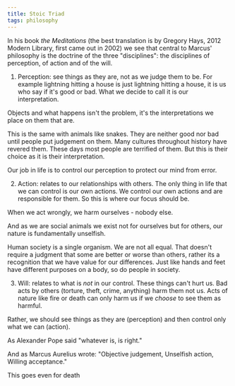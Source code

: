 ```yaml
---
title: Stoic Triad
tags: philosophy
---
```


In his book *the Meditations* (the best translation is by Gregory Hays, 2012 Modern Library, first came out in 2002) we see that central to Marcus' philosophy is the doctrine of the three "disciplines": the disciplines of perception, of action and of the will.

1. Perception: see things as they are, not as we judge them to be. For example lightning hitting a house is just lightning hitting a house, it is us who say if it's good or bad. What we decide to call it is our interpretation.

Objects and what happens isn't the problem, it's the interpretations we place on them that are.

This is the same with animals like snakes. They are neither good nor bad until people put judgement on them. Many cultures throughout history have revered them. These days most people are terrified of them. But this is their choice as it is their interpretation. 

Our job in life is to control our perception to protect our mind from error.

2. Action: relates to our relationships with others. The only thing in life that we can control is our own actions. We control our own actions and are responsible for them. So this is where our focus should be. 

When we act wrongly, we harm ourselves - nobody else.

And as we are social animals we exist not for ourselves but for others, our nature is fundamentally unselfish.

Human society is a single organism. We are not all equal. That doesn't require a judgment that some are better or worse than others, rather its a recognition that we have value for our differences. Just like hands and feet have different purposes on a body, so do people in society.

3. Will: relates to what is *not* in our control. These things can't hurt us. Bad acts by others (torture, theft, crime, anything) harm them not us. Acts of nature like fire or death can only harm us if we *choose* to see them as harmful.

Rather, we should see things as they are (perception) and then control only what we can (action).

As Alexander Pope said "whatever is, is right."

And as Marcus Aurelius wrote: "Objective judgement, Unselfish action, Willing acceptance."

This goes even for death